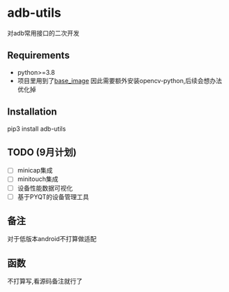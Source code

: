 # adb-utils

对adb常用接口的二次开发

## Requirements
- python>=3.8
- 项目里用到了[base_image](https://github.com/hakaboom/base_image) 因此需要额外安装opencv-python,后续会想办法优化掉


## Installation
pip3 install adb-utils

## TODO (9月计划)
- [ ] minicap集成
- [ ] minitouch集成
- [ ] 设备性能数据可视化
- [ ] 基于PYQT的设备管理工具

## 备注
对于低版本android不打算做适配


## 函数
不打算写,看源码备注就行了
